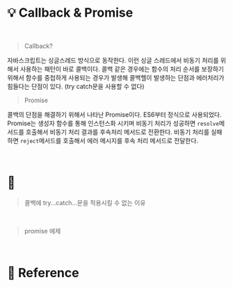 # 💡 Callback & Promise

<br/>

> Callback?

자바스크립트는 싱글스레드 방식으로 동작한다. 이런 싱글 스레드에서 비동기 처리를 위해서 사용하는 패턴이 바로 콜백이다. 콜백 같은 경우에는 함수의 처리 순서를 보장하기 위해서 함수를 중첩하게 사용되는 경우가 발생해 콜백헬이 발생하는 단점과 에러처리가 힘들다는 단점이 있다. (try catch문을 사용할 수 없다)

> Promise

콜백의 단점을 해결하기 위해서 나타난 Promise이다. ES6부터 정식으로 사용되었다. Promise는 생성자 함수를 통해 인스턴스화 시키며 비동기 처리가 성공하면 `resolve`메서드를 호출해서 비동기 처리 결과를 후속처리 메서드로 전환한다. 비동기 처리를 실패하면 `reject`메서드를 호출해서 에러 메시지를 후속 처리 메서드로 전달한다.

<br/>

# 🚀

> 콜백에 try...catch...문을 적용시킬 수 없는 이유

<br/>

> promise 에제

<br/>

# 🔗 Reference

<br/>
